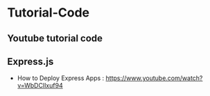 # Tutorial-Code
## Youtube tutorial code

## Express.js ##

* How to Deploy Express Apps : https://www.youtube.com/watch?v=WbDCIlxuf94
